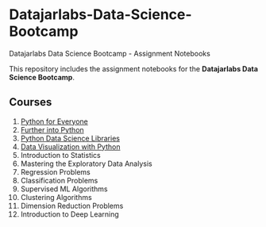# Datajarlabs-Data-Science-Bootcamp
Datajarlabs Data Science Bootcamp - Assignment Notebooks


This repository includes the assignment notebooks for the **Datajarlabs Data Science Bootcamp**.

## Courses
1. [Python for Everyone](https://github.com/melihcanyardi/Datajarlabs-Data-Science-Bootcamp/tree/main/1-%20Python%20for%20Everyone)
2. [Further into Python](https://github.com/melihcanyardi/Datajarlabs-Data-Science-Bootcamp/tree/main/2-%20Further%20into%20Python)
3. [Python Data Science Libraries](https://github.com/melihcanyardi/Datajarlabs-Data-Science-Bootcamp/tree/main/3-%20Python%20Data%20Science%20Libraries)
4. [Data Visualization with Python](https://github.com/melihcanyardi/Datajarlabs-Data-Science-Bootcamp/tree/main/4-%20Data%20Visualization%20with%20Python)
5. Introduction to Statistics
6. Mastering the Exploratory Data Analysis
7. Regression Problems
8. Classification Problems
9. Supervised ML Algorithms
10. Clustering Algorithms
11. Dimension Reduction Problems
12. Introduction to Deep Learning
